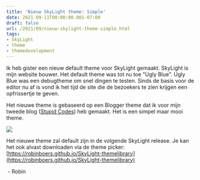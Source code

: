 ```yaml
---
title: 'Nieuw SkyLight theme: Simple'
date: 2021-09-11T00:00:00.001-07:00
draft: false
url: /2021/09/nieuw-skylight-theme-simple.html
tags: 
- SkyLight
- theme
- themedevelopment
---
```


Ik heb gister een nieuw default theme voor SkyLight gemaakt. SkyLight is mijn website bouwer. Het default theme was tot nu toe "Ugly Blue". Ugly Blue was een debugtheme om snel dingen te testen. Sinds de basis voor de editor nu af is vond ik het tijd de site die de bezoekers te zien krijgen een opfrissertje te geven.

Het nieuwe theme is gebaseerd op een Blogger theme dat ik voor mijn tweede blog ([Stupid Codes](https://stupidstuffwastaken.blogspot.com/)) heb gemaakt. Het is een simpel maar mooi theme.

[![](https://1.bp.blogspot.com/-0ie2os7ZuAc/YTuzXT6blLI/AAAAAAAAK-U/RtVkCnKdN24mjFEdZUFudQ7Om5wTn-tVwCLcBGAsYHQ/w640-h325/2021-09-10-213156_1909x964_scrot.png)](https://1.bp.blogspot.com/-0ie2os7ZuAc/YTuzXT6blLI/AAAAAAAAK-U/RtVkCnKdN24mjFEdZUFudQ7Om5wTn-tVwCLcBGAsYHQ/s1909/2021-09-10-213156_1909x964_scrot.png)

Het nieuwe theme zal default zijn in de volgende SkyLight release. Je kan het ook alvast downloaden via de theme picker: [https://robinboers.github.io/SkyLight-themelibrary](https://robinboers.github.io/SkyLight-themelibrary)

 - Robin